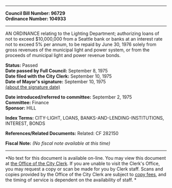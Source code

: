 * * * * *  
  
**Council Bill Number: [](#h0)[](#h2)96729**   
**Ordinance Number: 104933**  
  
* * * * *  
  
AN ORDINANCE relating to the Lighting Department; authorizing loans of not to exceed $10,000,000 from a Seattle bank or banks at an interest rate not to exceed 5% per annum, to be repaid by June 30, 1976 solely from gross revenues of the municipal light and power system, or from the proceeds of municipal light and power revenue bonds.  
  
**Status:** Passed   
**Date passed by Full Council:** September 8, 1975   
**Date filed with the City Clerk:** September 10, 1975   
**Date of Mayor's signature:** September 10, 1975   
[(about the signature date)](/~public/approvaldate.htm)   
  
  
**Date introduced/referred to committee:** September 2, 1975   
**Committee:** Finance   
**Sponsor:** HILL   
  
**Index Terms:** CITY-LIGHT, LOANS, BANKS-AND-LENDING-INSTITUTIONS, INTEREST, BONDS  
  
**References/Related Documents:** Related: CF 282150  
  
**Fiscal Note:** *(No fiscal note available at this time)*  
  
* * * * *  
  
*No text for this document is available on-line. You may view this document at [the Office of the City Clerk](http://www.seattle.gov/leg/clerk/contactUs.htm). If you are unable to visit the Clerk's Office, you may request a copy or scan be made for you by Clerk staff. Scans and copies provided by the Office of the City Clerk are subject to [copy fees](http://clerk.seattle.gov/~public/clerkfees.htm), and the timing of service is dependent on the availability of staff. *  
  
  
